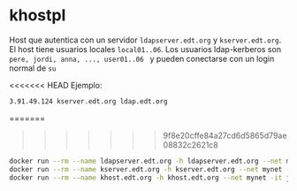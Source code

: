 # khostpl

Host que autentica con un servidor `ldapserver.edt.org` y `kserver.edt.org`. El host tiene usuarios locales `local01..06`.
Los usuarios ldap-kerberos son `pere, jordi, anna, ..., user01..06 ` y pueden conectarse con un login normal de `su`

<<<<<<< HEAD
Ejemplo:
```bash
3.91.49.124 kserver.edt.org ldap.edt.org
```
=======
>>>>>>> 9f8e20cffe84a27cd6d5865d79ae08832c2621c8

```bash
docker run --rm --name ldapserver.edt.org -h ldapserver.edt.org --net mynet -d jorgepastorr/ldapserver19
docker run --rm --name kserver.edt.org -h kserver.edt.org --net mynet -d jorgepastorr/k19:kserver
docker run --rm --name khost.edt.org -h khost.edt.org --net mynet -it jorgepastorr/k19:khostpl
```